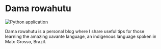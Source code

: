 # Dama rowahutu

[![Python application](https://github.com/Tserewara/dama-rowahutu/actions/workflows/python-app.yml/badge.svg)](https://github.com/Tserewara/dama-rowahutu/actions/workflows/python-app.yml)

Dama rowahutu is a personal blog where I share useful tips for those learning the amazing xavante language, an
 indigenous language spoken in Mato Grosso, Brazil.
